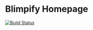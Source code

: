 # Blimpify Homepage

[![Build Status](https://travis-ci.org/blimpify/web.svg?branch=master)](https://travis-ci.org/blimpify/web)


